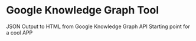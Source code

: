 # Google Knowledge Graph Tool

JSON Output to HTML from Google Knowledge Graph API
Starting point for a cool APP
